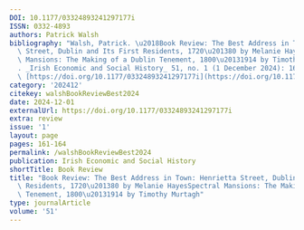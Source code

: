 ```yaml
---
DOI: 10.1177/03324893241297177i
ISSN: 0332-4893
authors: Patrick Walsh
bibliography: "Walsh, Patrick. \u2018Book Review: The Best Address in Town: Henrietta\
  \ Street, Dublin and Its First Residents, 1720\u201380 by Melanie HayesSpectral\
  \ Mansions: The Making of a Dublin Tenement, 1800\u20131914 by Timothy Murtagh\u2019\
  . _Irish Economic and Social History_ 51, no. 1 (1 December 2024): 161\u201364.\
  \ [https://doi.org/10.1177/03324893241297177i](https://doi.org/10.1177/03324893241297177i)."
category: '202412'
citekey: walshBookReviewBest2024
date: 2024-12-01
externalUrl: https://doi.org/10.1177/03324893241297177i
extra: review
issue: '1'
layout: page
pages: 161-164
permalink: /walshBookReviewBest2024
publication: Irish Economic and Social History
shortTitle: Book Review
title: "Book Review: The Best Address in Town: Henrietta Street, Dublin and Its First\
  \ Residents, 1720\u201380 by Melanie HayesSpectral Mansions: The Making of a Dublin\
  \ Tenement, 1800\u20131914 by Timothy Murtagh"
type: journalArticle
volume: '51'
---
```

